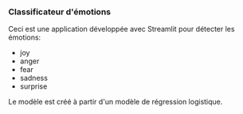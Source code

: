 ### Classificateur d'émotions

Ceci est une application développée avec Streamlit pour détecter les émotions:
- joy
- anger
- fear
- sadness
- surprise

Le modèle est créé à partir d'un modèle de régression logistique.
